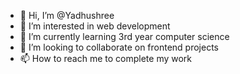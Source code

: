 - 👋 Hi, I’m @Yadhushree
- 👀 I’m interested in web development 
- 🌱 I’m currently learning 3rd year computer science
- 💞️ I’m looking to collaborate on frontend projects
- 📫 How to reach me to complete my work

<!---
Yadhushree/Yadhushree is a ✨ special ✨ repository because its `README.md` (this file) appears on your GitHub profile.
You can click the Preview link to take a look at your changes.
--->
